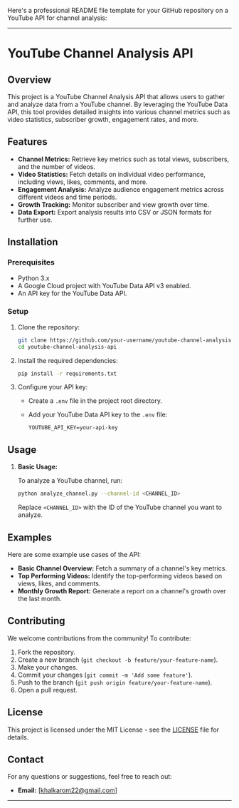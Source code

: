 Here's a professional README file template for your GitHub repository on a YouTube API for channel analysis:

---

# YouTube Channel Analysis API

## Overview

This project is a YouTube Channel Analysis API that allows users to gather and analyze data from a YouTube channel. By leveraging the YouTube Data API, this tool provides detailed insights into various channel metrics such as video statistics, subscriber growth, engagement rates, and more.

## Features

- **Channel Metrics:** Retrieve key metrics such as total views, subscribers, and the number of videos.
- **Video Statistics:** Fetch details on individual video performance, including views, likes, comments, and more.
- **Engagement Analysis:** Analyze audience engagement metrics across different videos and time periods.
- **Growth Tracking:** Monitor subscriber and view growth over time.
- **Data Export:** Export analysis results into CSV or JSON formats for further use.

## Installation

### Prerequisites

- Python 3.x
- A Google Cloud project with YouTube Data API v3 enabled.
- An API key for the YouTube Data API.

### Setup

1. Clone the repository:

   ```bash
   git clone https://github.com/your-username/youtube-channel-analysis-api.git
   cd youtube-channel-analysis-api
   ```

2. Install the required dependencies:

   ```bash
   pip install -r requirements.txt
   ```

3. Configure your API key:

   - Create a `.env` file in the project root directory.
   - Add your YouTube Data API key to the `.env` file:

     ```env
     YOUTUBE_API_KEY=your-api-key
     ```

## Usage

1. **Basic Usage:**

   To analyze a YouTube channel, run:

   ```bash
   python analyze_channel.py --channel-id <CHANNEL_ID>
   ```

   Replace `<CHANNEL_ID>` with the ID of the YouTube channel you want to analyze.



## Examples

Here are some example use cases of the API:

- **Basic Channel Overview:** Fetch a summary of a channel's key metrics.
- **Top Performing Videos:** Identify the top-performing videos based on views, likes, and comments.
- **Monthly Growth Report:** Generate a report on a channel's growth over the last month.

## Contributing

We welcome contributions from the community! To contribute:

1. Fork the repository.
2. Create a new branch (`git checkout -b feature/your-feature-name`).
3. Make your changes.
4. Commit your changes (`git commit -m 'Add some feature'`).
5. Push to the branch (`git push origin feature/your-feature-name`).
6. Open a pull request.

## License

This project is licensed under the MIT License - see the [LICENSE](LICENSE) file for details.

## Contact

For any questions or suggestions, feel free to reach out:

- **Email:** [khalkarom22@gmail.com]


---


